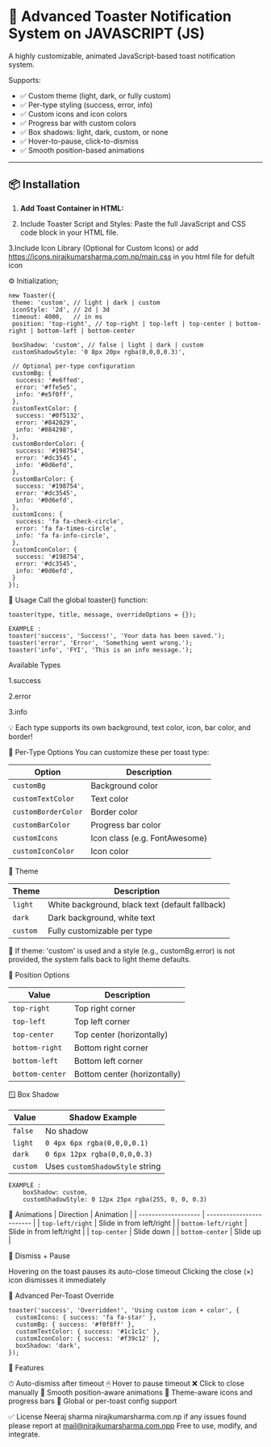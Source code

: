 # 🔔 Advanced Toaster Notification System on JAVASCRIPT (JS)

A highly customizable, animated JavaScript-based toast notification system.

Supports:
- ✅ Custom theme (light, dark, or fully custom)
- ✅ Per-type styling (success, error, info)
- ✅ Custom icons and icon colors
- ✅ Progress bar with custom colors
- ✅ Box shadows: light, dark, custom, or none
- ✅ Hover-to-pause, click-to-dismiss
- ✅ Smooth position-based animations

---

## 📦 Installation

1. **Add Toast Container in HTML:**
<div id="toast-container"></div>

2. Include Toaster Script and Styles:
Paste the full JavaScript and CSS code block in your HTML file.

3.Include Icon Library (Optional for Custom Icons)
 or add https://icons.nirajkumarsharma.com.np/main.css in you html file for defult icon

⚙️ Initialization;

    new Toaster({
     theme: 'custom', // light | dark | custom
     iconStyle: '2d', // 2d | 3d
     timeout: 4000,   // in ms
     position: 'top-right', // top-right | top-left | top-center | bottom-right | bottom-left | bottom-center

     boxShadow: 'custom', // false | light | dark | custom
     customShadowStyle: '0 8px 20px rgba(0,0,0,0.3)',

     // Optional per-type configuration
     customBg: {
      success: '#e6ffed',
      error: '#ffe5e5',
      info: '#e5f0ff',
     },
     customTextColor: {
      success: '#0f5132',
      error: '#842029',
      info: '#084298',
     },
     customBorderColor: {
      success: '#198754',
      error: '#dc3545',
      info: '#0d6efd',
     },
     customBarColor: {
      success: '#198754',
      error: '#dc3545',
      info: '#0d6efd',
     },
     customIcons: {
      success: 'fa fa-check-circle',
      error: 'fa fa-times-circle',
      info: 'fa fa-info-circle',
     },
     customIconColor: {
      success: '#198754',
      error: '#dc3545',
      info: '#0d6efd',
     }
    });


🚀 Usage
Call the global toaster() function:

    toaster(type, title, message, overrideOptions = {});
    
    EXAMPLE :
    toaster('success', 'Success!', 'Your data has been saved.');
    toaster('error', 'Error', 'Something went wrong.');
    toaster('info', 'FYI', 'This is an info message.');

  Available Types
  
   1.success
   
   2.error
   
   3.info

💡 Each type supports its own background, text color, icon, bar color, and border!

🧩 Per-Type Options
You can customize these per toast type:

| Option              | Description                   |
| ------------------- | ----------------------------- |
| `customBg`          | Background color              |
| `customTextColor`   | Text color                    |
| `customBorderColor` | Border color                  |
| `customBarColor`    | Progress bar color            |
| `customIcons`       | Icon class (e.g. FontAwesome) |
| `customIconColor`   | Icon color                    |


🎨 Theme

| Theme    | Description                                     |
| -------- | ----------------------------------------------- |
| `light`  | White background, black text (default fallback) |
| `dark`   | Dark background, white text                     |
| `custom` | Fully customizable per type                     |


🧠 If theme: 'custom' is used and a style (e.g., customBg.error) is not provided, the system falls back to light theme defaults.


🧱 Position Options

| Value           | Description                  |
| --------------- | ---------------------------- |
| `top-right`     | Top right corner             |
| `top-left`      | Top left corner              |
| `top-center`    | Top center (horizontally)    |
| `bottom-right`  | Bottom right corner          |
| `bottom-left`   | Bottom left corner           |
| `bottom-center` | Bottom center (horizontally) |


🪟 Box Shadow

| Value    | Shadow Example                  |
| -------- | ------------------------------- |
| `false`  | No shadow                       |
| `light`  | `0 4px 6px rgba(0,0,0,0.1)`     |
| `dark`   | `0 6px 12px rgba(0,0,0,0.3)`    |
| `custom` | Uses `customShadowStyle` string |


    EXAMPLE : 
        boxShadow: custom,
        customShadowStyle: 0 12px 25px rgba(255, 0, 0, 0.3)

🔄 Animations
| Direction           | Animation                |
| ------------------- | ------------------------ |
| `top-left/right`    | Slide in from left/right |
| `bottom-left/right` | Slide in from left/right |
| `top-center`        | Slide down               |
| `bottom-center`     | Slide up                 |


🚫 Dismiss + Pause

Hovering on the toast pauses its auto-close timeout
Clicking the close (×) icon dismisses it immediately


🧪 Advanced Per-Toast Override

    toaster('success', 'Overridden!', 'Using custom icon + color', {
      customIcons: { success: 'fa fa-star' },
      customBg: { success: '#f0f8ff' },
      customTextColor: { success: '#1c1c1c' },
      customIconColor: { success: '#f39c12' },
      boxShadow: 'dark',
    });

🧰 Features

⏱ Auto-dismiss after timeout
🖱 Hover to pause timeout
❌ Click to close manually
🎯 Smooth position-aware animations
💎 Theme-aware icons and progress bars
🔄 Global or per-toast config support

✅ License
Neeraj sharma
nirajkumarsharma.com.np
if any issues found please report at mail@nirajkumarsharma.com.npp
Free to use, modify, and integrate.

